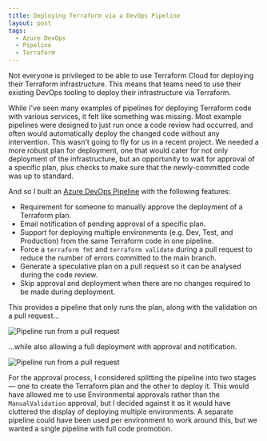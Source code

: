 ```yaml
---
title: Deploying Terraform via a DevOps Pipeline
layout: post
tags:
  - Azure DevOps
  - Pipeline
  - Terraform
---
```


Not everyone is privileged to be able to use Terraform Cloud for deploying their Terraform infrastructure.
This means that teams need to use their existing DevOps tooling to deploy their infrastructure via Terraform.

While I've seen many examples of pipelines for deploying Terraform code with various services, it felt like something was missing.
Most example pipelines were designed to just run once a code review had occurred, and often would automatically deploy the changed code without any intervention.
This wasn't going to fly for us in a recent project.
We needed a more robust plan for deployment, one that would cater for not only deployment of the infrastructure, but an opportunity to wait for approval of a specific plan, plus checks to make sure that the newly-committed code was up to standard.

And so I built an [Azure DevOps Pipeline][ado-pipeline] with the following features:

- Requirement for someone to manually approve the deployment of a Terraform plan.
- Email notification of pending approval of a specific plan.
- Support for deploying multiple environments (e.g. Dev, Test, and Production) from the same Terraform code in one pipeline.
- Force a `terraform fmt` and `terraform validate` during a pull request to reduce the number of errors committed to the main branch.
- Generate a speculative plan on a pull request so it can be analysed during the code review.
- Skip approval and deployment when there are no changes required to be made during deployment.

This provides a pipeline that only runs the plan, along with the validation on a pull request…

![Pipeline run from a pull request](/solideogloria-tech.github.io/images/terraform-pipelines/pull-request.png)

…while also allowing a full deployment with approval and notification.

![Pipeline run from a pull request](/solideogloria-tech.github.io/images/terraform-pipelines/apply-after-approval.png)

For the approval process, I considered splitting the pipeline into two stages — one to create the Terraform plan and the other to deploy it.
This would have allowed me to use Environmental approvals rather than the `ManualValidation` approval, but I decided against it as it would have cluttered the display of deploying multiple environments.
A separate pipeline could have been used per environment to work around this, but we wanted a single pipeline with full code promotion.

[ado-pipeline]: https://github.com/oWretch/terraform-pipelines/tree/main/azure-devops
